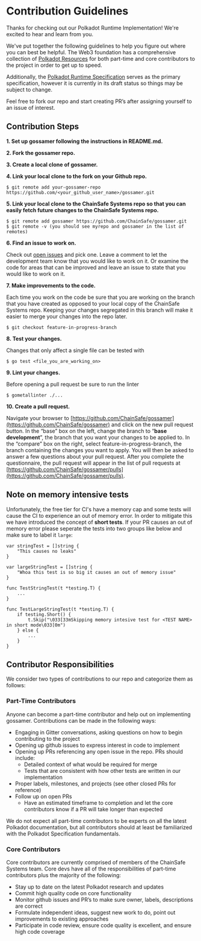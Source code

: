 # Contribution Guidelines

Thanks for checking out our Polkadot Runtime Implementation! We're excited to hear and learn from you.

We've put together the following guidelines to help you figure out where you can best be helpful. The Web3 foundation has a comprehensive collection of [Polkadot Resources](https://github.com/w3f/web3/blob/537a2518c24e96b05ceadd9f31348669e72b8841/docs/layer_1/platforms/polkadot.md) for both part-time and core contributors to the project in order to get up to speed.

Additionally, the [Polkadot Runtime Specification](https://research.web3.foundation/en/latest/web/viewer.html?file=../pdf/polkadot_re_spec.pdf) serves as the primary specification, however it is currently in its draft status so things may be subject to change.

Feel free to fork our repo and start creating PR’s after assigning yourself to an issue of interest.

## Contribution Steps

**1. Set up gossamer following the instructions in README.md.**

**2. Fork the gossamer repo.**

**3. Create a local clone of gossamer.**

**4. Link your local clone to the fork on your Github repo.**

```
$ git remote add your-gossamer-repo https://github.com/<your_github_user_name>/gossamer.git
```

**5. Link your local clone to the ChainSafe Systems repo so that you can easily fetch future changes to the ChainSafe Systems repo.**

```
$ git remote add gossamer https://github.com/ChainSafe/gossamer.git
$ git remote -v (you should see myrepo and gossamer in the list of remotes)
```

**6. Find an issue to work on.**

Check out [open issues](https://github.com/ChainSafe/gossamer/issues) and pick one. Leave a comment to let the development team know that you would like to work on it. Or examine the code for areas that can be improved and leave an issue to state that you would like to work on it.

**7. Make improvements to the code.**

Each time you work on the code be sure that you are working on the branch that you have created as opposed to your local copy of the ChainSafe Systems repo. Keeping your changes segregated in this branch will make it easier to merge your changes into the repo later.

```
$ git checkout feature-in-progress-branch
```

**8. Test your changes.**

Changes that only affect a single file can be tested with

```
$ go test <file_you_are_working_on>
```

**9. Lint your changes.**

Before opening a pull request be sure to run the linter

```
$ gometallinter ./...
```

**10. Create a pull request.**

Navigate your browser to [https://github.com/ChainSafe/gossamer](https://github.com/ChainSafe/gossamer) and click on the new pull request button. In the “base” box on the left, change the branch to “**base development**”, the branch that you want your changes to be applied to. In the “compare” box on the right, select feature-in-progress-branch, the branch containing the changes you want to apply. You will then be asked to answer a few questions about your pull request. After you complete the questionnaire, the pull request will appear in the list of pull requests at [https://github.com/ChainSafe/gossamer/pulls](https://github.com/ChainSafe/gossamer/pulls).

## Note on memory intensive tests
Unfortunately, the free tier for CI's have a memory cap and some tests will cause the CI to experience an out of memory error.
In order to mitigate this we have introduced the concept of **short tests**. If your PR causes an out of memory error please seperate the tests into two groups
like below and make sure to label it `large`:

```
var stringTest = []string {
    "This causes no leaks"
}

var largeStringTest = []string {
    "Whoa this test is so big it causes an out of memory issue"
}

func TestStringTest(t *testing.T) {
    ...
}

func TestLargeStringTest(t *testing.T) {
   	if testing.Short() {
  		t.Skip("\033[33mSkipping memory intesive test for <TEST NAME> in short mode\033[0m")
    } else {
        ...
    }
}
```

## Contributor Responsibilities

We consider two types of contributions to our repo and categorize them as follows:

### Part-Time Contributors

Anyone can become a part-time contributor and help out on implementing gossamer. Contributions can be made in the following ways:

-   Engaging in Gitter conversations, asking questions on how to begin contributing to the project
-   Opening up github issues to express interest in code to implement
-   Opening up PRs referencing any open issue in the repo. PRs should include:
    -   Detailed context of what would be required for merge
    -   Tests that are consistent with how other tests are written in our implementation
-   Proper labels, milestones, and projects (see other closed PRs for reference)
-   Follow up on open PRs
    -   Have an estimated timeframe to completion and let the core contributors know if a PR will take longer than expected

We do not expect all part-time contributors to be experts on all the latest Polkadot documentation, but all contributors should at least be familiarized with the Polkadot Specification fundamentals.

### Core Contributors

Core contributors are currently comprised of members of the ChainSafe Systems team. Core devs have all of the responsibilities of part-time contributors plus the majority of the following:

-   Stay up to date on the latest Polkadot research and updates
- 	Commit high quality code on core functionality
-   Monitor github issues and PR’s to make sure owner, labels, descriptions are correct
-   Formulate independent ideas, suggest new work to do, point out improvements to existing approaches
-   Participate in code review, ensure code quality is excellent, and ensure high code coverage
